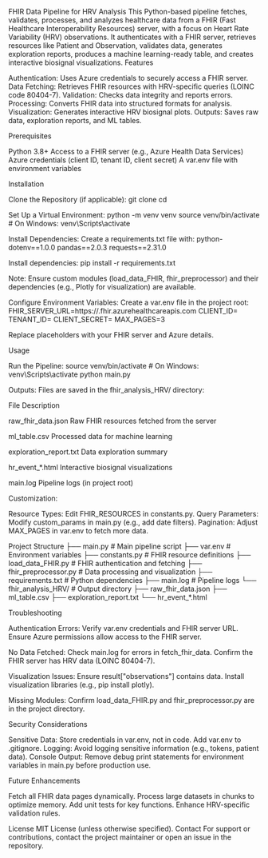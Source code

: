 FHIR Data Pipeline for HRV Analysis
This Python-based pipeline fetches, validates, processes, and analyzes healthcare data from a FHIR (Fast Healthcare Interoperability Resources) server, with a focus on Heart Rate Variability (HRV) observations. It authenticates with a FHIR server, retrieves resources like Patient and Observation, validates data, generates exploration reports, produces a machine learning-ready table, and creates interactive biosignal visualizations.
Features

Authentication: Uses Azure credentials to securely access a FHIR server.
Data Fetching: Retrieves FHIR resources with HRV-specific queries (LOINC code 80404-7).
Validation: Checks data integrity and reports errors.
Processing: Converts FHIR data into structured formats for analysis.
Visualization: Generates interactive HRV biosignal plots.
Outputs: Saves raw data, exploration reports, and ML tables.

Prerequisites

Python 3.8+
Access to a FHIR server (e.g., Azure Health Data Services)
Azure credentials (client ID, tenant ID, client secret)
A var.env file with environment variables

Installation

Clone the Repository (if applicable):
git clone <repository-url>
cd <repository-directory>


Set Up a Virtual Environment:
python -m venv venv
source venv/bin/activate  # On Windows: venv\Scripts\activate


Install Dependencies: Create a requirements.txt file with:
python-dotenv==1.0.0
pandas==2.0.3
requests==2.31.0

Install dependencies:
pip install -r requirements.txt

Note: Ensure custom modules (load_data_FHIR, fhir_preprocessor) and their dependencies (e.g., Plotly for visualization) are available.

Configure Environment Variables: Create a var.env file in the project root:
FHIR_SERVER_URL=https://<your-fhir-server>.fhir.azurehealthcareapis.com
CLIENT_ID=<your-azure-client-id>
TENANT_ID=<your-azure-tenant-id>
CLIENT_SECRET=<your-azure-client-secret>
MAX_PAGES=3

Replace placeholders with your FHIR server and Azure details.


Usage

Run the Pipeline:
source venv/bin/activate  # On Windows: venv\Scripts\activate
python main.py


Outputs: Files are saved in the fhir_analysis_HRV/ directory:



File
Description



raw_fhir_data.json
Raw FHIR resources fetched from the server


ml_table.csv
Processed data for machine learning


exploration_report.txt
Data exploration summary


hr_event_*.html
Interactive biosignal visualizations


main.log
Pipeline logs (in project root)



Customization:

Resource Types: Edit FHIR_RESOURCES in constants.py.
Query Parameters: Modify custom_params in main.py (e.g., add date filters).
Pagination: Adjust MAX_PAGES in var.env to fetch more data.



Project Structure
├── main.py                    # Main pipeline script
├── var.env                    # Environment variables
├── constants.py               # FHIR resource definitions
├── load_data_FHIR.py          # FHIR authentication and fetching
├── fhir_preprocessor.py       # Data processing and visualization
├── requirements.txt           # Python dependencies
├── main.log                   # Pipeline logs
└── fhir_analysis_HRV/         # Output directory
    ├── raw_fhir_data.json
    ├── ml_table.csv
    ├── exploration_report.txt
    └── hr_event_*.html

Troubleshooting

Authentication Errors:
Verify var.env credentials and FHIR server URL.
Ensure Azure permissions allow access to the FHIR server.


No Data Fetched:
Check main.log for errors in fetch_fhir_data.
Confirm the FHIR server has HRV data (LOINC 80404-7).


Visualization Issues:
Ensure result["observations"] contains data.
Install visualization libraries (e.g., pip install plotly).


Missing Modules:
Confirm load_data_FHIR.py and fhir_preprocessor.py are in the project directory.



Security Considerations

Sensitive Data: Store credentials in var.env, not in code. Add var.env to .gitignore.
Logging: Avoid logging sensitive information (e.g., tokens, patient data).
Console Output: Remove debug print statements for environment variables in main.py before production use.

Future Enhancements

Fetch all FHIR data pages dynamically.
Process large datasets in chunks to optimize memory.
Add unit tests for key functions.
Enhance HRV-specific validation rules.

License
MIT License (unless otherwise specified).
Contact
For support or contributions, contact the project maintainer or open an issue in the repository.
